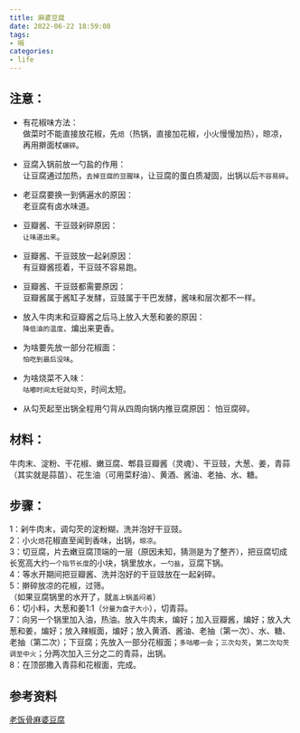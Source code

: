 ```yaml
---
title: 麻婆豆腐
date: 2022-06-22 18:59:08
tags:
- 嗝
categories:
- life
---
```



## 注意：
- 有花椒味方法：  
做菜时不能直接放花椒，先`焙`（热锅，直接加花椒，小火慢慢加热），晾凉，再用擀面杖`碾碎`。

- 豆腐入锅前放一勺盐的作用：  
让豆腐通过加热，`去掉豆腐的豆腥味`，让豆腐的蛋白质凝固，出锅以后`不容易碎`。

- 老豆腐要换一到俩遍水的原因：  
老豆腐有卤水味道。

- 豆瓣酱、干豆豉剁碎原因：  
`让味道出来`。

- 豆瓣酱、干豆豉放一起剁原因：  
有豆瓣酱揽着，干豆豉不容易跑。

- 豆瓣酱、干豆豉都需要原因：  
豆瓣酱属于酱缸子发酵，豆豉属于干巴发酵，酱味和层次都不一样。  

- 放入牛肉末和豆瓣酱之后马上放入大葱和姜的原因：  
`降低油的温度`、煸出来更香。  

- 为啥要先放一部分花椒面：  
`怕吃到最后没味`。 

- 为啥烧菜不入味：  
`咕嘟时间太短就勾芡`，时间太短。

- 从勾芡起至出锅全程用勺背从四周向锅内推豆腐原因：
怕豆腐碎。  



<!--more-->


## 材料：
牛肉末、淀粉、干花椒、嫩豆腐、郫县豆瓣酱（灵魂）、干豆豉，大葱、姜，青蒜（其实就是蒜苗）、花生油（可用菜籽油）、黄酒、酱油、老抽、水、糖。


## 步骤：  
1：剁牛肉末，调勾芡的淀粉糊，洗并泡好干豆豉。  
2：小火`焙`花椒直至闻到香味，出锅，`晾凉`。  
3：切豆腐，片去嫩豆腐顶端的一层（原因未知，猜测是为了整齐），把豆腐切成长宽高大约`一个指节长度`的小块，锅里放水，`一勺盐`，豆腐下锅。  
4：等水开期间把豆瓣酱、洗并泡好的干豆豉放在一起剁碎。  
5：擀碎放凉的花椒，过筛。  
（如果豆腐锅里的水开了，就`盖上锅盖闷着`）  
6：切小料，大葱和姜1:1（`分量为盘子大小`），切青蒜。  
7：向另一个锅里加入油，热油。放入牛肉末，煸好；加入豆瓣酱，煸好；放入大葱和姜，煸好；放入辣椒面，煸好；放入黄酒、酱油、老抽（第一次）、水、糖、老抽（第二次）；下豆腐；先放入一部分花椒面；`多咕嘟一会`；`三次勾芡`，`第二次勾芡调至中火`；分两次加入三分之二的青蒜，出锅。  
8：在顶部撒入青蒜和花椒面，完成。  


## 参考资料  
[老饭骨麻婆豆腐](https://www.bilibili.com/video/BV1it4y1X75m?spm_id_from=333.1007.top_right_bar_window_default_collection.content.click&vd_source=7bfc63e37b43d920ff112a7b729b0a36)


